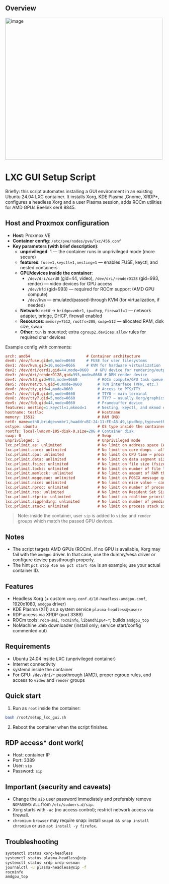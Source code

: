## Overview
<img width="500" height="450" alt="image" src="https://github.com/user-attachments/assets/b3a550d6-151c-4643-8ada-6e6ec76b01f6" />

# LXC GUI Setup Script

Briefly: this script automates installing a GUI environment in an existing Ubuntu 24.04 LXC container. It installs Xorg, KDE Plasma ,Gnome, XRDP*, configures a headless Xorg and a user Plasma session, adds ROCm utilities for AMD GPUs Beelink ser8 8845.

## Host and Proxmox configuration
- **Host**: Proxmox VE
- **Container config**: `/etc/pve/nodes/pve/lxc/456.conf`
- **Key parameters (with brief description)**:
  - **unprivileged**: 1 — the container runs in unprivileged mode (more secure)
  - **features**: `fuse=1,keyctl=1,nesting=1` — enables FUSE, keyctl, and nested containers
  - **GPU/devices inside the container**:
    - `/dev/dri/card0` (gid=44, video), `/dev/dri/renderD128` (gid=993, render) — video devices for GPU access
    - `/dev/kfd` (gid=993) — required for ROCm support (AMD GPU compute)
    - `/dev/kvm` — emulated/passed-through KVM (for virtualization, if needed)
  - **Network**: `net0` → `bridge=vmbr1`, `ip=dhcp`, `firewall=1` — network adapter, bridge, DHCP, firewall enabled
  - **Resources**: `memory=7512`, `rootfs=20G`, `swap=512` — allocated RAM, disk size, swap
  - **Other**: `tun` is mounted; extra `cgroup2.devices.allow` rules for required char devices

Example config with comments:
```ini
arch: amd64                         # Container architecture
dev0: /dev/fuse,gid=0,mode=0660     # FUSE for user filesystems
dev1: /dev/kvm,gid=10,mode=0666     # KVM for hardware virtualization
dev2: /dev/dri/card1,gid=44,mode=0660   # GPU device for rendering/output
dev3: /dev/dri/renderD128,gid=993,mode=0660 # DRM render device
dev4: /dev/kfd,gid=993,mode=0660         # ROCm compute/GPU task queue
dev5: /dev/net/tun,gid=0,mode=0660       # TUN interface (VPN, etc.)
dev6: /dev/tty,gid=4,mode=0660           # Access to PTS/TTY
dev7: /dev/tty0,gid=5,mode=0660          # TTY0 — main terminal
dev8: /dev/tty7,gid=5,mode=0660          # TTY7 — usually Xorg/graphics
dev9: /dev/fb0,gid=44,mode=0660          # Framebuffer device
features: nesting=1,keyctl=1,mknod=1     # Nesting, keyctl, and mknod enabled
hostname: testlxc                        # Hostname
memory: 15512                            # RAM (MB)
net0: name=eth0,bridge=vmbr1,hwaddr=BC:24:11:FE:A8:49,ip=dhcp,type=veth  # Network interface, bridge, DHCP
ostype: ubuntu                           # OS type inside the container
rootfs: local-lvm:vm-105-disk-0,size=20G # Container disk
swap: 0                                  # Swap
unprivileged: 1                          # Unprivileged mode
lxc.prlimit.as: unlimited                # No limit on address space (AS); important for running large apps and workloads (e.g., video, ML)
lxc.prlimit.core: unlimited              # No limit on core dumps — allows unlimited-size core dump files for debugging purposes
lxc.prlimit.cpu: unlimited               # No limit on CPU time — process won't be killed on CPU time limit (good for long-running computations)
lxc.prlimit.data: unlimited              # No limit on data segment size — for apps with large global/static data
lxc.prlimit.fsize: unlimited             # No limit on file size (fsize); allows creating/writing files of any size (logs, dumps, data)
lxc.prlimit.locks: unlimited             # No limit on number of file locks — important for DB or file sync workloads
lxc.prlimit.memlock: unlimited           # No limit on amount of RAM that can be locked (memlock); important for RT, drivers, GPU (RDMA, CUDA, OpenCL)
lxc.prlimit.msgqueue: unlimited          # No limit on POSIX message queue size; enables unrestricted IPC through message queues
lxc.prlimit.nice: unlimited              # No limit on nice value — can change process priority arbitrarily (including negative priorities)
lxc.prlimit.nproc: unlimited             # No limit on number of processes/threads (nproc); crucial for servers, compilers, renderfarms
lxc.prlimit.rss: unlimited               # No limit on Resident Set Size (rss) — maximum physical memory for processes
lxc.prlimit.rtprio: unlimited            # No limit on realtime priority — any RT priorities can be used (RT scheduling for professional audio/video)
lxc.prlimit.sigpending: unlimited        # No limit on number of pending signals (sigpending) for a process/user; important for large system workloads
lxc.prlimit.stack: unlimited             # No limit on process stack size; for programs needing deep recursion or large local variables
```

> Note: inside the container, user `sip` is added to `video` and `render` groups which match the passed GPU devices.

## Notes
- The script targets AMD GPUs (ROCm). If no GPU is available, Xorg may fail with the `amdgpu` driver. In that case, use the dummy/vesa driver or configure device passthrough properly.
- The hint `pct stop 456 && pct start 456` is an example; use your actual container ID.


## Features
- Headless Xorg (+ custom `xorg.conf.d/10-headless-amdgpu.conf`, 1920x1080, `amdgpu` driver)
- KDE Plasma (X11) as a system service `plasma-headless@<user>`
- RDP access via XRDP (port 3389)
- ROCm tools: `rocm-smi`, `rocminfo`, `libamdhip64-*`; builds `amdgpu_top`
- NoMachine .deb downloader (install only; service start/config commented out)

## Requirements
- Ubuntu 24.04 inside LXC (unprivileged container)
- Internet connectivity
- systemd inside the container
- For GPU: `/dev/dri/*` passthrough (AMD), proper cgroup rules, and access to `video` and `render` groups

## Quick start
1) Run as `root` inside the container:
```bash
bash /root/setup_lxc_gui.sh
```
2) Reboot the container when the script finishes.

## RDP access* dont work(
- Host: container IP
- Port: 3389
- User: `sip`
- Password: `sip`

## Important (security and caveats)
- Change the `sip` user password immediately and preferably remove `NOPASSWD:ALL` from `/etc/sudoers.d/sip`.
- Xorg starts with `-ac` (no access control); restrict network access via firewall.
- `chromium-browser` may require snap: install `snapd && snap install chromium` or use `apt install -y firefox`.

## Troubleshooting
```bash
systemctl status xorg-headless
systemctl status plasma-headless@sip
systemctl status xrdp xrdp-sesman
journalctl -u plasma-headless@sip -f
rocminfo
amdgpu_top
```



